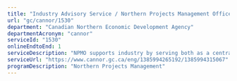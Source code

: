 ```yaml
---
title: "Industry Advisory Service / Northern Projects Management Office (NPMO)"
url: "gc/cannor/1530"
department: "Canadian Northern Economic Development Agency"
departmentAcronym: "cannor"
serviceId: "1530"
onlineEndtoEnd: 1
serviceDescription: "NPMO supports industry by serving both as a central source of information and as a guide through northern regulatory processes. NPMO staff are located in all three territories and in Ottawa. An NPMO advisor is assigned to serve as the liaison for each northern project."
serviceUrl: "https://www.cannor.gc.ca/eng/1385994265192/1385994315067"
programDescription: "Northern Projects Management"
---
```

